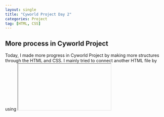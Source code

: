 ```yaml
---
layout: single
title: "Cyworld Project Day 2"
categories: Project
tag: [HTML, CSS]
---
```


## More process in Cyworld Project

Today, I made more progress in Cyworld Project by making more structures through the HTML and CSS.
I mainly tried to connect another HTML file by using <iframe> tag.
  
### My code for today
I connected another HTML file with the main HTML file using iframe tag:
```html
<div class="wrapper__right__body">
  <iframe src="./home.html"></iframe>
</div>
```
And this is the code of the file I connected to the main HTML file:
```html
<!DOCTYPE html>
<html lang="ko">
<head>
    <title>Home</title>
    <link href="./styles/home.css" rel="stylesheet">
</head>
<body>
    <div class="wrapper">
        <div class="wrapper__header">
            <div class="contents__title">
                <div class="title">Updated News</div>
                <div class="subtitle">TODAY STORY</div>
            </div>
            <div class="divideLine"></div>
            <div class="contents__body">
                오늘의 기분 너무 좋음
            </div>
        </div>
        <div class="wrapper__body">
            <div class="contents__title">
                <div class="title">My Video</div>
                <div class="subtitle">INTRODUCE YOURSELF</div>
            </div>
            <div class="contents__body">
                
            </div>
        </div>
    </div>
</body>
</html>
```
This is the CSS file of the new HTML file:
```css
* {
    box-sizing: border-box;
    margin: 0px;
}

html, body {
    width: 100%;
    height: 100%;
}

.wrapper {
    width: 100%;
    height: 100%;
    padding: 20px;
    display: flex;
    flex-direction: column;
    justify-content: space-between;
}

.wrapper__header {
    width: 100%;
    height: 48px;
    display: flex;
    flex-direction: column;
    justify-content: space-between;
}

.contents__title {
    display: flex;
    flex-direction: row;
    align-items: center;
}

.title {
    color: #55B2E4;
    font-size: 13px;
    font-weight: 700;
}

.subtitle {
    font-size: 8px;
    padding-left: 5px;
}

.divideLine {
    width: 100%;
    border-top: 1px solid gray;
    margin: 10px 0px;
}

.contents__body {
    width: 100%;
    height: 100%;
    font-size: 11px;
    color: gray;

}

.wrapper__body {
    width: 100%;
    height: 270px;
}
```
Overall, I still need to get more sense in the use of CSS, but I think I'm getting more understanding of HTML.
